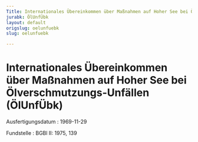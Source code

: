```yaml
---
Title: Internationales Übereinkommen über Maßnahmen auf Hoher See bei Ölverschmutzungs-Unfällen
jurabk: ÖlUnfÜbk
layout: default
origslug: oelunfuebk
slug: oelunfuebk

---
```


# Internationales Übereinkommen über Maßnahmen auf Hoher See bei Ölverschmutzungs-Unfällen (ÖlUnfÜbk)

Ausfertigungsdatum
:   1969-11-29

Fundstelle
:   BGBl II: 1975, 139

